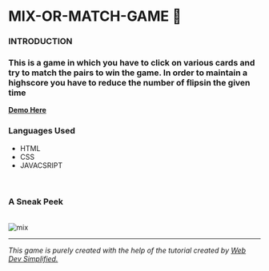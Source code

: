# MIX-OR-MATCH-GAME 💃

<h3>INTRODUCTION</h3>
<h3>This is a game in which you have to click on various cards and try to match the pairs to win the game.
In order to maintain a highscore you have to reduce the number of flipsin the given time</h3>
<a href="https://mix-or-match-game.netlify.app/"><b>Demo Here</b></a>
<br>
<h3>Languages Used</h3>
<ul>
  <li>HTML</li>
  <li>CSS</li>
  <li>JAVACSRIPT</li>
  </ul>
  <br>
  <h3>A Sneak Peek</h3>
  <br>
  <img src="https://i.ibb.co/mGVFT1Y/mix.png" alt="mix" border="0">
  <hr>
  
<p><i>This game is purely created with the help of the tutorial created by <a href="https://www.youtube.com/watch?v=28VfzEiJgy4"> Web Dev Simplified.</i></a>
